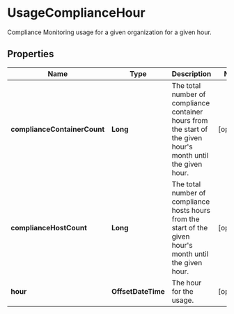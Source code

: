 

# UsageComplianceHour

Compliance Monitoring usage for a given organization for a given hour.

## Properties

Name | Type | Description | Notes
------------ | ------------- | ------------- | -------------
**complianceContainerCount** | **Long** | The total number of compliance container hours from the start of the given hour&#39;s month until the given hour. |  [optional]
**complianceHostCount** | **Long** | The total number of compliance hosts hours from the start of the given hour&#39;s month until the given hour. |  [optional]
**hour** | **OffsetDateTime** | The hour for the usage. |  [optional]



